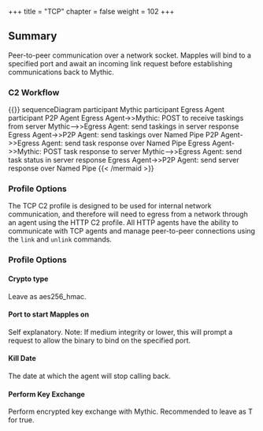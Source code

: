 +++
title = "TCP"
chapter = false
weight = 102
+++

## Summary
Peer-to-peer communication over a network socket. Mapples will bind to a specified port and await an incoming link request before establishing communications back to Mythic.

### C2 Workflow
{{<mermaid>}}
sequenceDiagram
    participant Mythic
    participant Egress Agent
    participant P2P Agent
    Egress Agent->>Mythic: POST to receive taskings from server
    Mythic-->>Egress Agent: send taskings in server response
    Egress Agent->>P2P Agent: send taskings over Named Pipe
    P2P Agent->>Egress Agent: send task response over Named Pipe 
    Egress Agent->>Mythic: POST task response to server
    Mythic-->>Egress Agent: send task status in server response
    Egress Agent->>P2P Agent: send server response over Named Pipe
{{< /mermaid >}}

### Profile Options
The TCP C2 profile is designed to be used for internal network communication, and therefore will need to egress from a network through an agent using the HTTP C2 profile. All HTTP agents have the ability to communicate with TCP agents and manage peer-to-peer connections using the `link` and `unlink` commands.

### Profile Options
#### Crypto type
Leave as aes256_hmac.

#### Port to start Mapples on
Self explanatory. Note: If medium integrity or lower, this will prompt a request to allow the binary to bind on the specified port.

#### Kill Date
The date at which the agent will stop calling back.

#### Perform Key Exchange
Perform encrypted key exchange with Mythic. Recommended to leave as T for true.